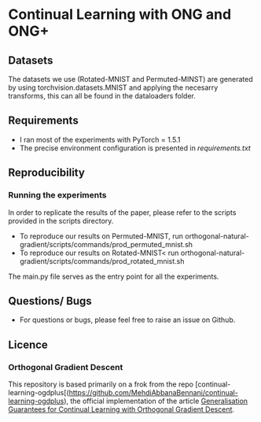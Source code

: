 # Continual Learning with ONG and ONG+

## Datasets

 The datasets we use (Rotated-MNIST and Permuted-MINST) are generated by using torchvision.datasets.MNIST and applying the necesarry transforms, this can all be found in the dataloaders folder.
 
## Requirements
- I ran most of the experiments with PyTorch = 1.5.1 
- The precise environment configuration is presented in *requirements.txt*


## Reproducibility

### Running the experiments
In order to replicate the results of the paper, please refer to the scripts provided in the scripts
 directory.
- To reproduce our results on Permuted-MNIST, run orthogonal-natural-gradient/scripts/commands/prod_permuted_mnist.sh
- To reproduce our results on Rotated-MNIST< run orthogonal-natural-gradient/scripts/commands/prod_rotated_mnist.sh

The main.py file serves as the entry point for all the experiments.

## Questions/ Bugs
- For questions or bugs, please feel free to raise an issue on Github.


## Licence
### Orthogonal Gradient Descent
This repository is based primarily on a frok from the repo [continual-learning-ogdplus[(https://github.com/MehdiAbbanaBennani/continual-learning-ogdplus), the official implementation of the article [Generalisation Guarantees for Continual Learning with Orthogonal
 Gradient
 Descent](https://arxiv.org/abs/2006.11942).
